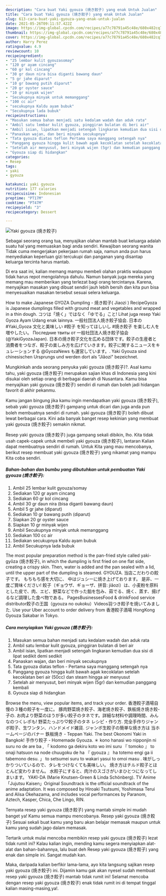 ```yaml
---
description: "Cara buat Yaki gyouza (焼き餃子) yang enak Untuk Jualan"
title: "Cara buat Yaki gyouza (焼き餃子) yang enak Untuk Jualan"
slug: 613-cara-buat-yaki-gyouza-yang-enak-untuk-jualan
date: 2021-05-26T09:11:57.422Z
image: https://img-global.cpcdn.com/recipes/a77c78791a45c48e/680x482cq70/yaki-gyouza-焼き餃子-foto-resep-utama.jpg
thumbnail: https://img-global.cpcdn.com/recipes/a77c78791a45c48e/680x482cq70/yaki-gyouza-焼き餃子-foto-resep-utama.jpg
cover: https://img-global.cpcdn.com/recipes/a77c78791a45c48e/680x482cq70/yaki-gyouza-焼き餃子-foto-resep-utama.jpg
author: Harry Perez
ratingvalue: 4.9
reviewcount: 10
recipeingredient:
- "25 lembar kulit gyouzasomay"
- "120 gr ayam cincang"
- "60 gr kol cincang"
- "30 gr daun nira bisa diganti bawang daun"
- "5 gr jahe diparut"
- "10 gr bawang putih diparut"
- "20 gr oyster sauce"
- "10 gr minyak wijen"
- "Secukupnya minyak untuk memanggang"
- "100 cc air"
- "secukupnya Kaldu ayam bubuk"
- "Secukupnya lada bubuk"
recipeinstructions:
- "Masukan semua bahan menjadi satu kedalam wadah dan aduk rata"
- "Ambil satu lembar kulit gyouza, pinggiran bulatan di beri air"
- "Ambil isian, lipatkan menjadi setengah lingkaran kemudian dua sisi di lipat sedikit demi sedikit"
- "Panaskan wajan, dan beri minyak secukupnya"
- "Tata gyouza diatas teflon Pertama saya manggang setengah nya"
- "Panggang gyouza hingga kulit bawah agak kecoklatan setelah kecoklatan beri air (50cc) dan steam hingga air menyusut"
- "Setelah air menyusut, beri minyak wijen (5gr) dan kemudian panggang kembali"
- "Gyouza siap di hidangkan"
categories:
- Resep
tags:
- yaki
- gyouza

katakunci: yaki gyouza 
nutrition: 177 calories
recipecuisine: Indonesian
preptime: "PT17M"
cooktime: "PT47M"
recipeyield: "3"
recipecategory: Dessert

---
```



![Yaki gyouza (焼き餃子)](https://img-global.cpcdn.com/recipes/a77c78791a45c48e/680x482cq70/yaki-gyouza-焼き餃子-foto-resep-utama.jpg)

Sebagai seorang orang tua, menyajikan olahan mantab buat keluarga adalah suatu hal yang memuaskan bagi anda sendiri. Kewajiban seorang  wanita Tidak cuma mengerjakan pekerjaan rumah saja, namun anda pun harus menyediakan keperluan gizi tercukupi dan panganan yang disantap keluarga tercinta harus mantab.

Di era  saat ini, kalian memang mampu membeli olahan praktis walaupun tidak harus repot mengolahnya dahulu. Namun banyak juga mereka yang memang mau memberikan yang terlezat bagi orang tercintanya. Karena, menyajikan masakan yang dibuat sendiri jauh lebih bersih dan kita pun bisa menyesuaikan masakan tersebut sesuai selera keluarga. 

How to make Japanese GYOZA Dumpling - 焼き餃子( Jiaozi ) RecipeGyoza is Japanese dumplings filled with ground meat and vegetables and wrapped in a thin dough. コツは「焼く」ではなく「ゆでる」こと! Lihat juga resep Yaki Gyoza Ayam Udang enak lainnya. 一般社団法人焼き餃子協会. 日本の #Yaki_Gyoza 文化と美味しい #餃子 を知ってほしいし #焼き餃子 を楽しむ人を増やしたい。 Последние твиты от 一般社団法人焼き餃子協会 (@YakiGyozaJapan). 日本の焼き餃子文化を広める団体です。餃子の生産者と消費者をつなぎ、餃子の楽しみ方を広げていきます。餃子に関するニュースをキュレーションする @GyozaNews も運営しています。. Yaki Gyouza sind chinesischen Ursprungs und werden dort als &#34;Jiǎozi&#34; bezeichnet.

Mungkinkah anda seorang penyuka yaki gyouza (焼き餃子)?. Asal kamu tahu, yaki gyouza (焼き餃子) merupakan sajian khas di Indonesia yang kini disukai oleh setiap orang di berbagai daerah di Nusantara. Kamu bisa menyajikan yaki gyouza (焼き餃子) sendiri di rumah dan boleh jadi hidangan favorit di akhir pekanmu.

Kamu jangan bingung jika kamu ingin mendapatkan yaki gyouza (焼き餃子), sebab yaki gyouza (焼き餃子) gampang untuk dicari dan juga anda pun boleh membuatnya sendiri di rumah. yaki gyouza (焼き餃子) boleh dibuat lewat berbagai cara. Kini ada banyak banget resep kekinian yang membuat yaki gyouza (焼き餃子) semakin nikmat.

Resep yaki gyouza (焼き餃子) juga gampang sekali dibikin, lho. Kita tidak usah capek-capek untuk membeli yaki gyouza (焼き餃子), lantaran Kalian dapat membuatnya sendiri di rumah. Untuk Kita yang mau mencobanya, berikut resep membuat yaki gyouza (焼き餃子) yang nikamat yang mampu Kita coba sendiri.

<!--inarticleads1-->

##### Bahan-bahan dan bumbu yang dibutuhkan untuk pembuatan Yaki gyouza (焼き餃子):

1. Ambil 25 lembar kulit gyouza/somay
1. Sediakan 120 gr ayam cincang
1. Sediakan 60 gr kol cincang
1. Ambil 30 gr daun nira (bisa diganti bawang daun)
1. Ambil 5 gr jahe (diparut)
1. Sediakan 10 gr bawang putih (diparut)
1. Siapkan 20 gr oyster sauce
1. Siapkan 10 gr minyak wijen
1. Ambil Secukupnya minyak untuk memanggang
1. Sediakan 100 cc air
1. Sediakan secukupnya Kaldu ayam bubuk
1. Ambil Secukupnya lada bubuk


The most popular preparation method is the pan-fried style called yaki-gyōza (焼き餃子), in which the dumpling is first fried on one flat side, creating a crispy skin. Then, water is added and the pan sealed with a lid, until the upper part of the dumpling is steamed. GYOUZA. 当店こだわりの餃子です。 もちもち感を大切に、 中はジュシーに焼き上げております。 是非、一度ご賞味ください! 餃子（ギョウザ、ギョーザ、拼音: jiǎozi）は、小麦粉を原料とした皮で、肉、エビ、野菜などで作った餡を包み、茹でる、焼く、蒸す、揚げるなど調理した食べ物である。 PagesBusinessesFood &amp; drinkFood service distributor餃子の王国（gyouza no oukoku）Videos羽つき餃子を焼いてみました. Use your Uber account to order delivery from 香港餃子酒場 HongKong Gyouza Sakabar in Tokyo. 

<!--inarticleads2-->

##### Cara menyiapkan Yaki gyouza (焼き餃子):

1. Masukan semua bahan menjadi satu kedalam wadah dan aduk rata
1. Ambil satu lembar kulit gyouza, pinggiran bulatan di beri air
1. Ambil isian, lipatkan menjadi setengah lingkaran kemudian dua sisi di lipat sedikit demi sedikit
1. Panaskan wajan, dan beri minyak secukupnya
1. Tata gyouza diatas teflon - Pertama saya manggang setengah nya
1. Panggang gyouza hingga kulit bawah agak kecoklatan setelah kecoklatan beri air (50cc) dan steam hingga air menyusut
1. Setelah air menyusut, beri minyak wijen (5gr) dan kemudian panggang kembali
1. Gyouza siap di hidangkan


Browse the menu, view popular items, and track your order. 香港餃子酒場自慢の３種の餃子を一度に。 豚肉野菜焼き餃子、海老焼き餃子、鉄板焼き焼き餃-子の. お肉より野菜のほうが多い餃子のタネです。詳細な材料や調理時間、みんなのつくレポも! 野菜たっぷり♡餃子のタネ レシピ・作り方. 完全手作りジャンボ餃子、生ワンタン、ハンドメイド雑貨. ジャンボ生餃子の簡単な焼き方は 当ホームページのバナー 鉄板焼き - Teppan Yaki. The best Okonomi Yaki in Bangkok! 手作り餃子 - Homemade Gyouza. ＊ kono hanasi wo nipponjin ni suru no de are ba , 「 kodomo ga dekiru koto wo imi suru 『 tomoko 』 to onaji hatsuon na node chuugoku de ha 『 gyouza 』 ha totemo engi ga ii tabemono desu. 」 to setsumei suru to wakari yasui to omoi masu . 味がしっかりついているので、タレをつけなくても美味しい。 焼き方はチルド餃子とほとんど変わりません。 水餃子にすると、肉汁のスゴさがいまひとつになってしまいます。 YAKI-DA (Marie Knutsen-Green &amp; Linda Schönberg). TV Anime「Jujutsu Kaisen」Original Soundtrack is the official soundtrack of the anime adaptation. It was composed by Hiroaki Tsutsumi, Yoshimasa Terui and Alisa Okehazama, and includes vocal performances by Paranom, Aztech, Kasper, Chica, Che Lingo, RIN. 

Ternyata resep yaki gyouza (焼き餃子) yang mantab simple ini mudah banget ya! Kamu semua mampu mencobanya. Resep yaki gyouza (焼き餃子) Sesuai sekali buat kamu yang baru akan belajar memasak maupun untuk kamu yang sudah jago dalam memasak.

Tertarik untuk mulai mencoba membikin resep yaki gyouza (焼き餃子) lezat tidak rumit ini? Kalau kalian ingin, mending kamu segera menyiapkan alat-alat dan bahan-bahannya, lalu buat deh Resep yaki gyouza (焼き餃子) yang enak dan simple ini. Sangat mudah kan. 

Maka, daripada kalian berfikir lama-lama, ayo kita langsung sajikan resep yaki gyouza (焼き餃子) ini. Dijamin kamu gak akan nyesel sudah membuat resep yaki gyouza (焼き餃子) mantab tidak rumit ini! Selamat mencoba dengan resep yaki gyouza (焼き餃子) enak tidak rumit ini di tempat tinggal kalian masing-masing,ya!.

